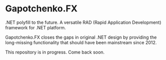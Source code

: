 # Gapotchenko.FX
.NET polyfill to the future. A versatile RAD (Rapid Application Development) framework for .NET platform.

Gapotchenko.FX closes the gaps in original .NET design by providing the long-missing functionality that should have been mainstream since 2012.

This repository is in progress. Come back soon.
